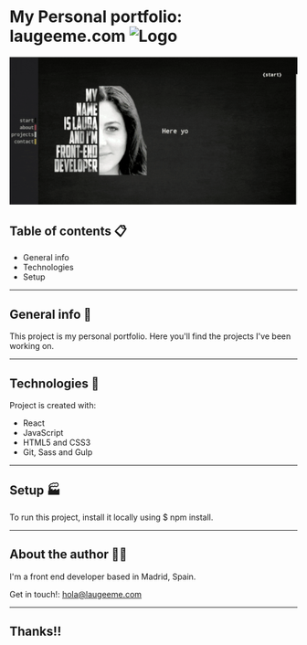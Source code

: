 # My Personal portfolio:  laugeeme.com <img  src="./public/favicon.ico" alt="Logo">
</div>
<img text-align: center  src="./src/assets/images/preview.gif" alt="Preview">



 
 ## Table of contents :clipboard:
* General info
* Technologies
* Setup

---------------------

## General info :microphone:
This project is my personal portfolio. Here you'll find the projects I've been working on.

----------------------
	
## Technologies :hammer:
Project is created with:
* React
* JavaScript
* HTML5 and CSS3
* Git, Sass and Gulp

----------------
	
## Setup :factory:
To run this project, install it locally using $ npm install.

--------------------

## About the author :woman_technologist:

I'm a front end developer based in Madrid, Spain.

Get in touch!:  hola@laugeeme.com 

------------

## Thanks!!

